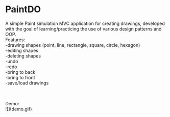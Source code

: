 # PaintDO
 A simple Paint simulation MVC application for creating drawings, developed with the goal of learning/practicing the use of various design patterns and OOP.</br>
 Features:</br>
 -drawing shapes (point, line, rectangle, square, circle, hexagon)</br>
 -editing shapes</br>
 -deleting shapes</br>
 -undo</br>
 -redo</br>
 -bring to back</br>
 -bring to front</br>
 -save/load drawings</br></br>

 </br>
 Demo:</br>
 ![](demo.gif)
